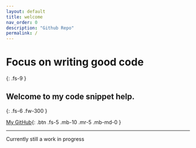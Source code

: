 ```yaml
---
layout: default
title: welcome
nav_order: 0
description: "Github Repo"
permalink: /
---
```


# Focus on writing good code
{: .fs-9 }

## Welcome to my code snippet help.
{: .fs-6 .fw-300 }

[My GitHub](https://github.com/thedzy/){: .btn .fs-5 .mb-10 .mr-5 .mb-md-0 }

---

Currently still a work in progress